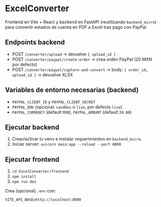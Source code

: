 # ExcelConverter

Frontend en Vite + React y backend en FastAPI (reutilizando `backend_micro`) para convertir estados de cuenta en PDF a Excel tras pago con PayPal.

## Endpoints backend
- POST `/converter/upload` -> devuelve `{ upload_id }`
- POST `/converter/paypal/create-order` -> crea orden PayPal (20 MXN por defecto)
- POST `/converter/paypal/capture-and-convert` -> body: `{ order_id, upload_id }` -> devuelve XLSX

## Variables de entorno necesarias (backend)
- `PAYPAL_CLIENT_ID` y `PAYPAL_CLIENT_SECRET`
- `PAYPAL_ENV` (opcional: `sandbox` o `live`, por defecto `live`)
- `PAYPAL_CURRENCY` (default `MXN`), `PAYPAL_AMOUNT` (default `20.00`)

## Ejecutar backend
1. Crear/activar tu venv e instalar requerimientos en `backend_micro`.
2. Iniciar server: `uvicorn main:app --reload --port 8000`

## Ejecutar frontend
1. `cd ExcelConverter/frontend`
2. `npm install`
3. `npm run dev`

Crea (opcional) `.env` con:
```
VITE_API_BASE=http://localhost:8000
```
